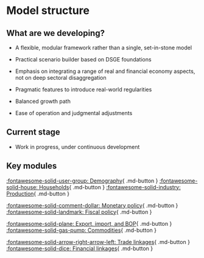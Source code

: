 
# Model structure

## What are we developing?

* A flexible, modular framework rather than a single, set-in-stone model

* Practical scenario builder based on DSGE foundations

* Emphasis on integrating a range of real and financial economy aspects,
  not on deep sectoral disaggregation

* Pragmatic features to introduce real-world regularities

* Balanced growth path

* Ease of operation and judgmental adjustments



## Current stage

* Work in progress, under continuous development



## Key modules

[:fontawesome-solid-user-group: Demography](demograph.md){ .md-button }
[:fontawesome-solid-house: Households](households.md){ .md-button }
[:fontawesome-solid-industry: Production](production.md){ .md-button }

[:fontawesome-solid-comment-dollar: Monetary policy](monetary.md){ .md-button }
[:fontawesome-solid-landmark: Fiscal policy](monetary.md){ .md-button }

[:fontawesome-solid-plane: Export, import, and BOP](open.md){ .md-button }
[:fontawesome-solid-gas-pump: Commodities](exports.md){ .md-button }

[:fontawesome-solid-arrow-right-arrow-left: Trade linkages](exports.md){ .md-button }
[:fontawesome-solid-dice: Financial linkages](exports.md){ .md-button }

